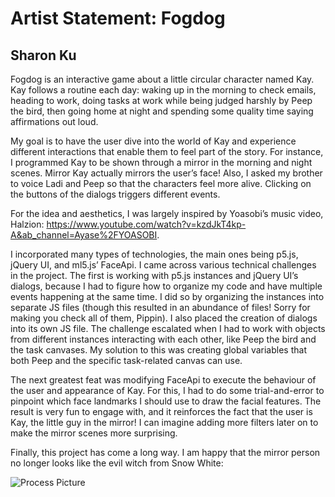 # Artist Statement: Fogdog

## Sharon Ku

Fogdog is an interactive game about a little circular character named Kay. Kay follows a routine each day: waking up in the morning to check emails, heading to work, doing tasks at work while being judged harshly by Peep the bird, then going home at night and spending some quality time saying affirmations out loud.

My goal is to have the user dive into the world of Kay and experience different interactions that enable them to feel part of the story. For instance, I programmed Kay to be shown through a mirror in the morning and night scenes. Mirror Kay actually mirrors the user’s face! Also, I asked my brother to voice Ladi and Peep so that the characters feel more alive. Clicking on the buttons of the dialogs triggers different events.

For the idea and aesthetics, I was largely inspired by Yoasobi’s music video, Halzion: https://www.youtube.com/watch?v=kzdJkT4kp-A&ab_channel=Ayase%2FYOASOBI.

I incorporated many types of technologies, the main ones being p5.js, jQuery UI, and ml5.js’ FaceApi. I came across various technical challenges in the project. The first is working with p5.js instances and jQuery UI’s dialogs, because I had to figure how to organize my code and have multiple events happening at the same time. I did so by organizing the instances into separate JS files (though this resulted in an abundance of files! Sorry for making you check all of them, Pippin). I also placed the creation of dialogs into its own JS file. The challenge escalated when I had to work with objects from different instances interacting with each other, like Peep the bird and the task canvases. My solution to this was creating global variables that both Peep and the specific task-related canvas can use.

The next greatest feat was modifying FaceApi to execute the behaviour of the user and appearance of Kay. For this, I had to do some trial-and-error to pinpoint which face landmarks I should use to draw the facial features. The result is very fun to engage with, and it reinforces the fact that the user is Kay, the little guy in the mirror! I can imagine adding more filters later on to make the mirror scenes more surprising.

Finally, this project has come a long way. I am happy that the mirror person no longer looks like the evil witch from Snow White:

![Process Picture](/assets/images/process-pics/process1.png")
